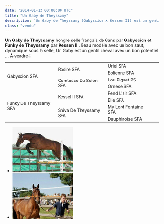 ```yaml
---
date: "2014-01-12 00:00:00 UTC"
title: "Un Gaby de Theyssamy"
description: "Un Gaby de Theyssamy (Gabyscion x Kessen II) est un gentil cheval avec un bon potentiel, dynamique sous la selle. Il est à vendre."
class: "vendu"
---
```


**Un Gaby de Theyssamy** hongre selle français de 6ans par **Gabyscion** et **Funky de Theyssamy** par **Kessen II** . Beau modèle avec un bon saut, dynamique sous la selle, Un Gaby est un gentil cheval avec un bon potentiel ... ~~À vendre !~~

<table class="genealogie">
	<tr>
		<td rowspan="4" class="c-cell">Gabyscion SFA</td>
		<td rowspan="2" class="c-cell">Rosire SFA</td>
		<td class="c-cell">Uriel SFA</td>
	</tr>
	<tr>
		<td class="c-cell">Eolienne SFA</td>
		<td></td>
		<td></td>
	</tr>
	<tr>
		<td rowspan="2" class="c-cell">Comtesse Du Scion SFA</td>
		<td class="c-cell">Lou Piguet PS</td>
		<td></td>
	</tr>
	<tr>
		<td class="c-cell">Ornese SFA</td>
		<td></td>
		<td></td>
	</tr>
	<tr>
		<td rowspan="4" class="c-cell">Funky De Theyssamy SFA</td>
		<td rowspan="2" class="c-cell">Kessel II SFA</td>
		<td class="c-cell">Fend L'air SFA</td>
	</tr>
	<tr>
		<td class="c-cell">Elle SFA</td>
		<td></td>
		<td></td>
	</tr>
	<tr>
		<td rowspan="2" class="c-cell">Shiva De Theyssamy SFA</td>
		<td class="c-cell">My Lord Fontaine SFA</td>
		<td></td>
	</tr>
	<tr>
		<td class="c-cell">Dauphinoise SFA</td>
		<td></td>
		<td></td>
	</tr>
</table>

<div class="gallery" style="display:block;">
	<ul class="rig columns-4">
		<li><a href="/images/un_gaby_0114_1.jpg" title="Un Gaby de Theyssamy"><img src="/images/un_gaby_0114_1_link_pv.jpg" alt="Un Gaby de Theyssamy" /></a></li>
		<li><a href="/images/un_gaby_0114_2.jpg" title="Un Gaby de Theyssamy"><img src="/images/un_gaby_0114_2_link_pv.jpg" alt='Un Gaby de Theyssamy' /></a></li>
	</ul>
</div>
